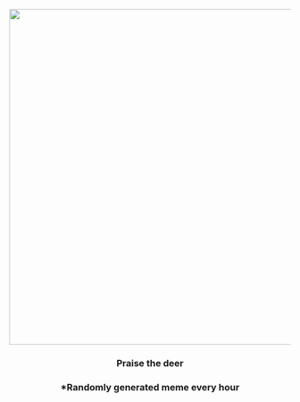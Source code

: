 <p align="center">
        <img src="https://i.redd.it/40d5ljknc3d91.jpg" width="600" height="600">
        </p>
        <h3 align="center">Praise the deer</h3>
        <h3 align="center">*Randomly generated meme every hour</h3>
    